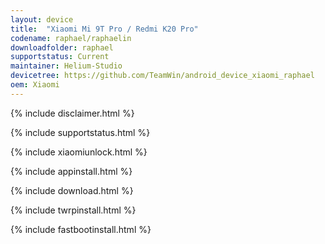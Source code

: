 ```yaml
---
layout: device
title:  "Xiaomi Mi 9T Pro / Redmi K20 Pro"
codename: raphael/raphaelin
downloadfolder: raphael
supportstatus: Current
maintainer: Helium-Studio
devicetree: https://github.com/TeamWin/android_device_xiaomi_raphael
oem: Xiaomi
---
```


{% include disclaimer.html %}

{% include supportstatus.html %}

{% include xiaomiunlock.html %}

{% include appinstall.html %}

{% include download.html %}

{% include twrpinstall.html %}

{% include fastbootinstall.html %}
